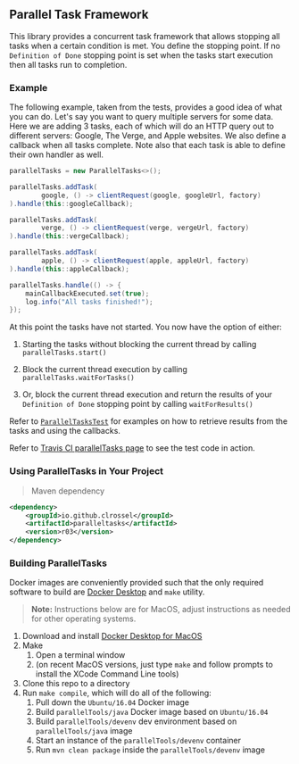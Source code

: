## Parallel Task Framework

This library provides a concurrent task framework
that allows stopping all tasks when a certain
condition is met. You define the stopping point.
If no ```Definition of Done``` stopping point is
set when the tasks start execution then all tasks
run to completion.

### Example

The following example, taken from the tests,
provides a good idea of what you can do. Let's
say you want to query multiple servers for some
data. Here we are adding 3 tasks, each of which
will do an HTTP query out to different servers: 
Google, The Verge, and Apple websites. We also
define a callback when all tasks complete. Note
also that each task is able to define their own
handler as well.

```Java
parallelTasks = new ParallelTasks<>();

parallelTasks.addTask(
        google, () -> clientRequest(google, googleUrl, factory)
).handle(this::googleCallback);

parallelTasks.addTask(
        verge, () -> clientRequest(verge, vergeUrl, factory)
).handle(this::vergeCallback);

parallelTasks.addTask(
        apple, () -> clientRequest(apple, appleUrl, factory)
).handle(this::appleCallback);

parallelTasks.handle(() -> {
    mainCallbackExecuted.set(true);
    log.info("All tasks finished!");
});
```

At this point the tasks have not started. You now
have the option of either:

 1. Starting the tasks without blocking the
 current thread by calling
 ```parallelTasks.start()```
 
 1. Block the current thread execution by
 calling ```parallelTasks.waitForTasks()```
 
 1. Or, block the current thread execution and
 return the results of your ```Definition of Done```
 stopping point by calling ```waitForResults()```

Refer to
[```ParallelTasksTest```](https://github.com/clrossel/parallelTasks/blob/master/src/test/java/io/github/clrossel/ParallelTasksTest.java)
for examples on how to retrieve results from the
tasks and using the callbacks.

Refer to 
[Travis CI parallelTasks page](http://travis-ci.org/clrossel/parallelTasks)
to see the test code in action. 

### Using ParallelTasks in Your Project

> Maven dependency

```XML
<dependency>
    <groupId>io.github.clrossel</groupId>
    <artifactId>paralleltasks</artifactId>
    <version>r03</version>
</dependency>
```

### Building ParallelTasks

Docker images are conveniently provided such
that the only required software to build are
[Docker Desktop](https://www.docker.com/products/docker-desktop) and ```make``` utility.

> **Note:** Instructions below are for MacOS, adjust
instructions as needed for other operating systems. 

   1. Download and install [Docker Desktop for MacOS](https://hub.docker.com/editions/community/docker-ce-desktop-mac)
   1. Make
      1. Open a terminal window
      1. (on recent MacOS versions, just type
      ```make``` and follow prompts to install the
      XCode Command Line tools)
   1. Clone this repo to a directory
   1. Run ```make compile```, which will do all of the following:
      1. Pull down the ```Ubuntu/16.04``` Docker image
      1. Build ```parallelTools/java``` Docker image based on ```Ubuntu/16.04```
      1. Build ```parallelTools/devenv``` dev environment based on ```parallelTools/java``` image
      1. Start an instance of the ```parallelTools/devenv``` container
      1. Run ```mvn clean package``` inside the ```parallelTools/devenv``` image
      
 
